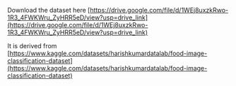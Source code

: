 Download the dataset here [https://drive.google.com/file/d/1WEj8uxzkRwo-1R3_4FWKWru_ZyHRR5eD/view?usp=drive_link](https://drive.google.com/file/d/1WEj8uxzkRwo-1R3_4FWKWru_ZyHRR5eD/view?usp=drive_link)

It is derived from [https://www.kaggle.com/datasets/harishkumardatalab/food-image-classification-dataset](https://www.kaggle.com/datasets/harishkumardatalab/food-image-classification-dataset)
